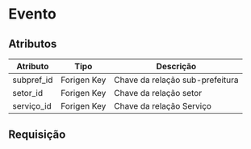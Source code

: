 # Evento

## Atributos

| Atributo   | Tipo        | Descrição                       |
| ---------- | ----------- | ------------------------------- |
| subpref_id | Forigen Key | Chave da relação sub-prefeitura |
| setor_id   | Forigen Key | Chave da relação setor          |
| serviço_id | Forigen Key | Chave da relação Serviço        |

## Requisição

